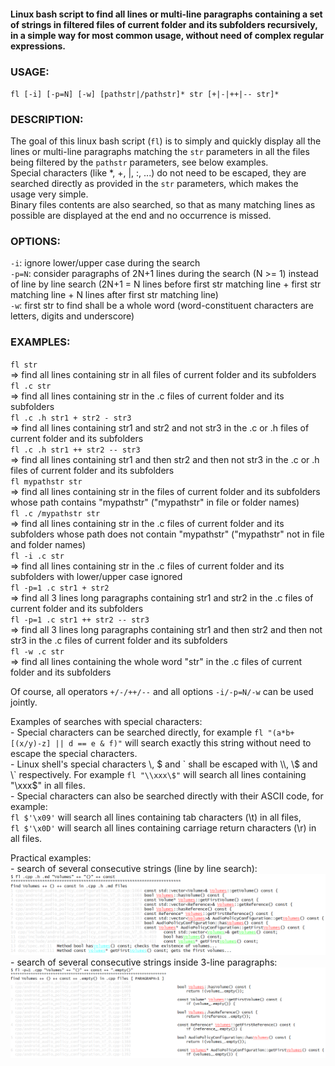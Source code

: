 #### Linux bash script to find all lines or multi-line paragraphs containing a set of strings in filtered files of current folder and its subfolders recursively, in a simple way for most common usage, without need of complex regular expressions.

### USAGE:

 `fl [-i] [-p=N] [-w] [pathstr|/pathstr]* str [+|-|++|-- str]*`

### DESCRIPTION:

 The goal of this linux bash script (`fl`) is to simply and quickly display all the lines
 or multi-line paragraphs matching the `str` parameters in all the files being filtered
 by the `pathstr` parameters, see below examples.  
 Special characters (like *, +, |, :, ...) do not need to be escaped, they are searched
 directly as provided in the `str` parameters, which makes the usage very simple.  
 Binary files contents are also searched, so that as many matching lines as possible are
 displayed at the end and no occurrence is missed.

### OPTIONS:

 `-i`: ignore lower/upper case during the search  
 `-p=N`: consider paragraphs of 2N+1 lines during the search (N >= 1) instead of line
       by line search (2N+1 = N lines before first str matching line + first str
       matching line + N lines after first str matching line)  
 `-w`: first str to find shall be a whole word (word-constituent characters are letters,
     digits and underscore)

### EXAMPLES:

 `fl str`  
   => find all lines containing str in all files of current folder and its subfolders  
 `fl .c str`  
   => find all lines containing str in the .c files of current folder and its subfolders  
 `fl .c .h str1 + str2 - str3`  
   => find all lines containing str1 and str2 and not str3 in the .c or .h files
      of current folder and its subfolders  
 `fl .c .h str1 ++ str2 -- str3`  
   => find all lines containing str1 and then str2 and then not str3 in the .c or .h files
      of current folder and its subfolders    
 `fl mypathstr str`  
   => find all lines containing str in the files of current folder and its subfolders
      whose path contains "mypathstr" ("mypathstr" in file or folder names)  
 `fl .c /mypathstr str`  
   => find all lines containing str in the .c files of current folder and its subfolders
      whose path does not contain "mypathstr" ("mypathstr" not in file and folder names)  
 `fl -i .c str`  
   => find all lines containing str in the .c files of current folder and its subfolders
      with lower/upper case ignored  
 `fl -p=1 .c str1 + str2`  
   => find all 3 lines long paragraphs containing str1 and str2 in the .c files
      of current folder and its subfolders  
 `fl -p=1 .c str1 ++ str2 -- str3`  
   => find all 3 lines long paragraphs containing str1 and then str2 and then not str3 
      in the .c files of current folder and its subfolders  
 `fl -w .c str`  
   => find all lines containing the whole word "str" in the .c files of current folder
      and its subfolders  

 Of course, all operators `+/-/++/--` and all options `-i/-p=N/-w` can be used jointly.

 Examples of searches with special characters:  
 \- Special characters can be searched directly, for example
   `fl "(a*b+[(x/y)-z] || d == e & f)"` will search exactly this string without need to escape
   the special characters.  
 \- Linux shell's special characters \\, \$ and \` shall be escaped with \\\\, \\\$ and \\\` respectively.
    For example `fl "\\xxx\$"` will search all lines containing "\\xxx\$" in all files.  
 \- Special characters can also be searched directly with their ASCII code, for example:  
   `fl $'\x09'` will search all lines containing tab characters (\t) in all files,  
   `fl $'\x0D'` will search all lines containing carriage return characters (\r) in all files.

Practical examples:  
\- search of several consecutive strings (line by line search):  
![image](https://github.com/simplelinuxscripts/findlines/blob/9ff03d9f8a1dc0d564a61585a9f4b95e053352bf/example_1.png)
\- search of several consecutive strings inside 3-line paragraphs:  
![image](https://github.com/simplelinuxscripts/findlines/blob/9ff03d9f8a1dc0d564a61585a9f4b95e053352bf/example_2.png)  

